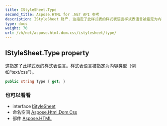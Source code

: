 ```yaml
---
title: IStyleSheet.Type
second_title: Aspose.HTML for .NET API 参考
description: IStyleSheet 财产. 这指定了此样式表的样式表语言样式表语言被指定为内容类型例如text/css
type: docs
weight: 70
url: /zh/net/aspose.html.dom.css/istylesheet/type/
---
```

## IStyleSheet.Type property

这指定了此样式表的样式表语言。样式表语言被指定为内容类型（例如“text/css”）。

```csharp
public string Type { get; }
```

### 也可以看看

* interface [IStyleSheet](../)
* 命名空间 [Aspose.Html.Dom.Css](../../istylesheet/)
* 部件 [Aspose.HTML](../../../)



